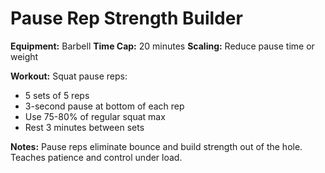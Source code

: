 # Pause Rep Strength Builder

**Equipment:** Barbell
**Time Cap:** 20 minutes
**Scaling:** Reduce pause time or weight

**Workout:**
Squat pause reps:
- 5 sets of 5 reps
- 3-second pause at bottom of each rep
- Use 75-80% of regular squat max
- Rest 3 minutes between sets

**Notes:**
Pause reps eliminate bounce and build strength out of the hole. Teaches patience and control under load.
